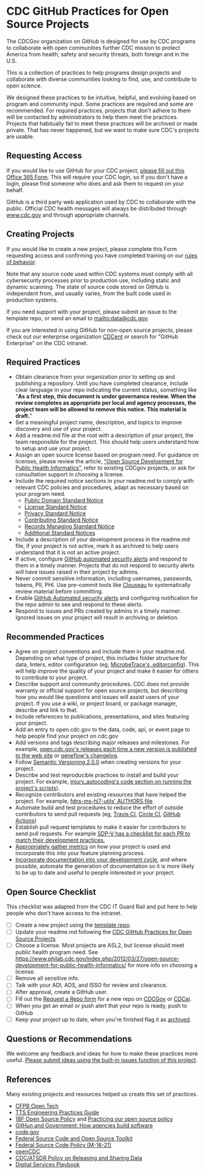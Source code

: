 # CDC GitHub Practices for Open Source Projects

The CDCGov organization on GitHub is designed for use by CDC programs to collaborate with open communities further CDC mission to protect America from health, safety and security threats, both foreign and in the U.S.

This is a collection of practices to help programs design projects and collaborate with diverse communities looking to find, use, and contribute to open science.

We designed these practices to be intuitive, helpful, and evolving based on program and community input. Some practices are required and some are recommended. For required practices, projects that don't adhere to them will be contacted by administrators to help them meet the practices. Projects that habitually fail to  meet these practices will be archived or made private. That has never happened, but we want to make sure CDC's projects are usable.

## Requesting Access

If you would like to use GitHub for your CDC project, [please fill out this Office 365 Form](https://forms.office.com/Pages/ResponsePage.aspx?id=aQjnnNtg_USr6NJ2cHf8j44WSiOI6uNOvdWse4I-C2NUNk43NzMwODJTRzA4NFpCUk1RRU83RTFNVi4u). This will require your CDC login, so if you don't have a login, please find someone who does and ask them to request on your behalf.

GitHub is a third party web application used by CDC to collaborate with the public. Official CDC health messages will always be distributed through www.cdc.gov and through appropriate channels. 

## Creating Projects

If you would like to create a new project, please complete this Form requesting access and confirming you have completed training on our [rules of behavior](rules_of_behavior.md).

Note that any source code used within CDC systems must comply with all cybersecurity processes prior to production use, including static and dynamic scanning. The state of source code stored on GitHub is independent from, and usually varies, from the built code used in production systems.

If you need support with your project, please submit an issue to the template repo, or send an email to [mailto:data@cdc.gov](data@cdc.gov).

If you are interested in using GitHub for non-open source projects, please check out our enterprise organization [CDCent](https://github.com/cdcent) or search for "GitHub Enterprise" on the CDC intranet.

## Required Practices

* Obtain clearance from your organization prior to setting up and publishing a repository. Until you have completed clearance, include clear language in your repo indicating the current status, something like "**As a first step, this document is under governance review. When the review completes as appropriate per local and agency processes, the project team will be allowed to remove this notice. This material is draft.**" 
* Set a meaningful project name, description, and topics to improve discovery and use of your project.
* Add a readme.md file at the root with a description of your project, the team responsible for the project. This should help users understand how to setup and use your project.
* Assign an open source license based on program need. For guidance on licenses, please review the article,  ["Open Source Development for Public Health Informatics"](https://www.philab.cdc.gov/index.php/2012/03/27/open-source-development-for-public-health-informatics/), refer to existing CDCgov projects, or ask for consultation support in choosing a license.
* Include the required notice sections in your readme.md to comply with relevant CDC policies and procedures, adapt as necessary based on your program need.
  * [Public Domain Standard Notice](https://github.com/CDCgov/template#public-domain-standard-notice)
  * [License Standard Notice](https://github.com/CDCgov/template#license-standard-notice)
  * [Privacy Standard Notice](https://github.com/CDCgov/template#privacy-standard-notice)
  * [Contributing Standard Notice](https://github.com/CDCgov/template#contributing-standard-notice)
  * [Records Managing Standard Notice](https://github.com/CDCgov/template#records-management-standard-notice)
  * [Additional Standard Notices](https://github.com/CDCgov/template#additional-standard-notices)
* Include a description of your development process in the readme.md file, if your project is not active, mark it as archived to help users understand that it is not an active project.
* If active, configure [GitHub automated security alerts](https://help.github.com/en/github/managing-security-vulnerabilities/about-security-alerts-for-vulnerable-dependencies) and respond to them in a timely manner. Projects that do not respond to security alerts will have issues raised in their project by admins.
* Never commit sensitive information, including usernames, passwords, tokens, PII, PHI. Use pre-commit tools like [Clouseau](https://github.com/cfpb/clouseau) to systematically review material before committing.
* Enable [GitHub Automated security alerts](https://help.github.com/en/github/managing-security-vulnerabilities/configuring-automated-security-updates) and configuring notification for the repo admin to see and respond to these alerts.
* Respond to issues and PRs created by admins in a timely manner. Ignored issues on your project will result in archiving or deletion.

## Recommended Practices

* Agree on project conventions and include them in your readme.md. Depending on what type of project, this includes folder structure for data, linters, editor configuration (eg, [MicrobeTrace's .editorconfig](https://github.com/CDCgov/MicrobeTrace/blob/master/.editorconfig)). This will help improve the quality of your project and make it easier for others to contribute to your project.
* Describe support and community procedures. CDC does not provide warranty or official support for open source projects, but describing how you would like questions and issues will assist users of your project. If you use a wiki, or project board, or package manager, describe and link to that.
* Include references to publications, presentations, and sites featuring your project.
* Add an entry to open.cdc.gov to the data, code, api, or event page to help people find your project on cdc.gov
* Add versions and tags describing major releases and milestones. For example, [open.cdc.gov's releases each time a new version is published to the web site](https://github.com/CDCgov/opencdc/releases/tag/v1.0.9) or [geneflow's changelog](https://github.com/CDCgov/geneflow/blob/master/CHANGELOG.md).
* Follow [Semantic Versioning 2.0.0](https://semver.org/) when creating versions for your project.
* Describe and test reproducible practices to install and build your project. For example, [injury_autocoding's code section on running the project's scripts](https://github.com/cdcai/injury_autocoding#code)).
* Recognize contributors and existing resources that have helped the project. For example, [fdns-ms-hl7-utils' AUTHORS file](https://github.com/CDCgov/fdns-ms-hl7-utils/blob/master/AUTHORS).
* Automate build and test procedures to reduce the effort of outside contributors to send pull requests (eg, [Travis CI](https://travis-ci.org/), [Circle CI](https://circleci.com/), [GitHub Actions](https://help.github.com/en/actions))
* Establish pull request templates to make it easier for contributors to send pull requests. For example [SDP-V has a checklist for each PR to match their development practices.](https://github.com/CDCgov/SDP-Vocabulary-Service/blob/master/.github/PULL_REQUEST_TEMPLATE)
* [Appropriately gather metrics](https://opensource.guide/metrics/) on how your project is used and incorporate this into your feature planning process.
* [Incorporate documentation into your development cycle](https://github.com/GSA/code-gov-open-source-toolkit/blob/master/toolkit_docs/documentation.md), and where possible, automate the generation of documentation so it is more likely to be up to date and useful to people interested in your project.

## Open Source Checklist

This checklist was adapted from the CDC IT Guard Rail and put here to help people who don't have access to the intranet.

* [ ] Create a new project using the [template repo](https://github.com/CDCgov/template).
* [ ] Update your readme.md following the [CDC GitHub Practices for Open Source Projects](https://github.com/CDCgov/template/blob/master/open_practices.md)
* [ ] Choose a license. Most projects are ASL2, but license should meet public health program need. See <https://www.philab.cdc.gov/index.php/2012/03/27/open-source-development-for-public-health-informatics/> for more info on choosing a license.
* [ ] Remove all sensitive info.
* [ ] Talk with your ADI, ADS, and ISSO for review and clearance.
* [ ] After approval, create a GitHub user.
* [ ] Fill out the [Request a Repo form](https://forms.office.com/Pages/ResponsePage.aspx?id=aQjnnNtg_USr6NJ2cHf8j44WSiOI6uNOvdWse4I-C2NUNk43NzMwODJTRzA4NFpCUk1RRU83RTFNVi4u) for a new repo on [CDCGov](https://github.com/cdcgov) or [CDCai](https://github.com/cdcai).
* [ ] When you get an email or push alert that your repo is ready, push to GitHub
* [ ] Keep your project up to date, when you're finished flag it as [archived](https://help.github.com/en/github/creating-cloning-and-archiving-repositories/archiving-repositories).

## Questions or Recommendations

We welcome any feedback and ideas for how to make these practices more useful. [Please submit ideas using the built-in issues function of this project](https://github.com/CDCgov/template/issues).

## References

Many existing projects and resources helped us create this set of practices.

* [CFPB Open Tech](https://cfpb.github.io/)
* [TTS Engineering Practices Guide](https://engineering.18f.gov/)
* [18F Open Source Policy](https://github.com/18F/open-source-policy) and [Practicing our open source policy](https://github.com/18F/open-source-policy/blob/master/practice.md)
* [GitHun and Government: How agencies build software](https://government.github.com/)
* [code.gov](https://code.gov)
* [Federal Source Code and Open Source Toolkit](https://github.com/GSA/code-gov-open-source-toolkit)
* [Federal Source Code Policy (M-16-21)](https://sourcecode.cio.gov/)
* [openCDC](https://open.cdc.gov)
* [CDC/ATSDR Policy on Releasing and Sharing Data](https://www.cdc.gov/maso/Policy/ReleasingData.pdf)
* [Digital Services Playbook](https://playbook.cio.gov/)
